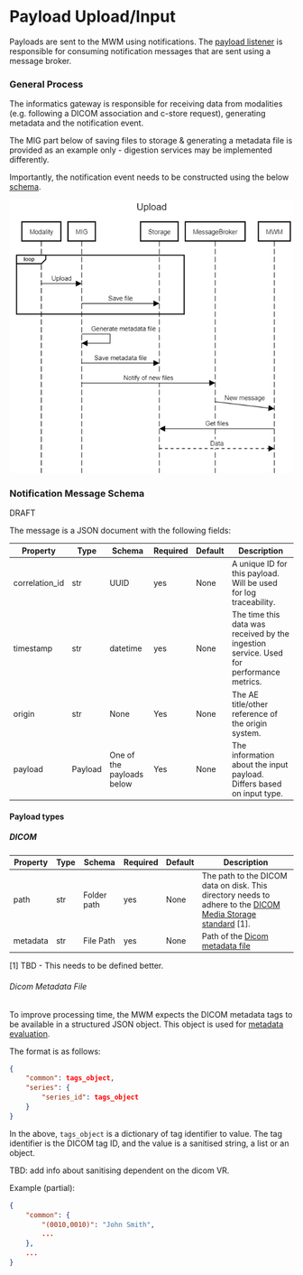 # Payload Upload/Input

Payloads are sent to the MWM using notifications. The [payload listener](mwm-sadd.md#payload-listener) is responsible for consuming notification messages that are sent using a message broker.

### General Process

[comment]: <> (title Upload)
[comment]: <> (loop )
[comment]: <> (Modality->MIG:Upload)
[comment]: <> (MIG->Storage: Save file)
[comment]: <> (end)
[comment]: <> (MIG->MIG:Generate metadata file)
[comment]: <> (MIG->Storage: Save metadata file)
[comment]: <> (MIG->MessageBroker:Notify of new files)
[comment]: <> (MessageBroker->&#40;1&#41;MWM:New message)
[comment]: <> (MWM->Storage: Get files)
[comment]: <> (Storage-->MWM: Data)

The informatics gateway is responsible for receiving data from modalities (e.g. following a DICOM association and c-store request), generating metadata and the notification event.

The MIG part below of saving files to storage & generating a metadata file is provided as an example only - digestion services may be implemented differently.

Importantly, the notification event needs to be constructed using the below [schema](#notification-message-schema).

![upload](static/mwm-upload.png)

### Notification Message Schema

DRAFT

The message is a JSON document with the following fields:


|Property|Type|Schema|Required|Default|Description|
|---|---|---|---|---|---|
|correlation_id|str|UUID|yes|None|A unique ID for this payload. Will be used for log traceability.|
|timestamp|str|datetime|yes|None|The time this data was received by the ingestion service. Used for performance metrics.|
|origin|str|None|Yes|None|The AE title/other reference of the origin system.|
|payload|Payload|One of the payloads below|Yes|None|The information about the input payload. Differs based on input type.|

#### Payload types

##### DICOM
|Property|Type|Schema|Required|Default|Description|
|---|---|---|---|---|---|
|path|str|Folder path|yes|None|The path to the DICOM data on disk. This directory needs to adhere to the [DICOM Media Storage standard](https://dicom.nema.org/medical/dicom/current/output/chtml/part10/PS3.10.html) [1].|
|metadata|str|File Path|yes|None|Path of the [Dicom metadata file](#dicom-metadata-file)|

[1] TBD - This needs to be defined better.

###### Dicom Metadata File
To improve processing time, the MWM expects the DICOM metadata tags to be available in a structured JSON object.
This object is used for [metadata evaluation](mwm-workflow-spec.md#dicom-tags).

The format is as follows:

```json
{
    "common": tags_object,
    "series": {
        "series_id": tags_object
    }
}
```

In the above, `tags_object` is a dictionary of tag identifier to value.
The tag identifier is the DICOM tag ID, and the value is a sanitised string, a list or an object.

TBD: add info about sanitising dependent on the dicom VR.

Example (partial):
```json
{
    "common": {
        "(0010,0010)": "John Smith",
        ...
    },
    ...
}
```


